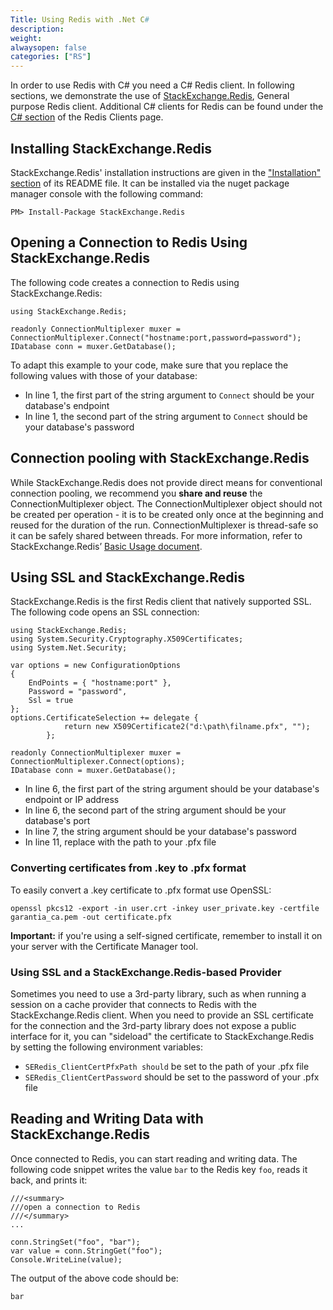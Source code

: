 ```yaml
---
Title: Using Redis with .Net C#
description:
weight:
alwaysopen: false
categories: ["RS"]
---
```

In order to use Redis with C# you need a C# Redis client. In following sections, we demonstrate the use of [StackExchange.Redis](https://github.com/StackExchange/StackExchange.Redis), General purpose Redis client. Additional C# clients for Redis can be found under the [C# section](http://redis.io/clients#c) of the Redis Clients page.

## Installing StackExchange.Redis

StackExchange.Redis' installation instructions are given in the ["Installation" section](https://github.com/StackExchange/StackExchange.Redis#Installation) of its README file. It can be installed via the nuget package manager console with the following command:

    PM> Install-Package StackExchange.Redis

## Opening a Connection to Redis Using StackExchange.Redis

The following code creates a connection to Redis using StackExchange.Redis:

    using StackExchange.Redis;
    
    readonly ConnectionMultiplexer muxer = ConnectionMultiplexer.Connect("hostname:port,password=password");
    IDatabase conn = muxer.GetDatabase();

To adapt this example to your code, make sure that you replace the following values with those of your database:

- In line 1, the first part of the string argument to `Connect` should be your database's endpoint
- In line 1, the second part of the string argument to `Connect` should be your database's password

## Connection pooling with StackExchange.Redis

While StackExchange.Redis does not provide direct means for conventional connection pooling, we recommend you **share and reuse** the ConnectionMultiplexer object. The ConnectionMultiplexer object should not be created per operation - it is to be created only once at the beginning and reused for the duration of the run. ConnectionMultiplexer is thread-safe so it can be safely shared between threads. For more information, refer to StackExchange.Redis’ [Basic Usage document](https://github.com/StackExchange/StackExchange.Redis/blob/master/Docs/Basics.md).

## Using SSL and StackExchange.Redis

StackExchange.Redis is the first Redis client that natively supported SSL. The following code opens an SSL connection:

    using StackExchange.Redis;
    using System.Security.Cryptography.X509Certificates;
    using System.Net.Security;

    var options = new ConfigurationOptions
    {
        EndPoints = { "hostname:port" },
        Password = "password",
        Ssl = true
    };
    options.CertificateSelection += delegate {
                return new X509Certificate2("d:\path\filname.pfx", "");
            };

    readonly ConnectionMultiplexer muxer = ConnectionMultiplexer.Connect(options);
    IDatabase conn = muxer.GetDatabase();

- In line 6, the first part of the string argument should be your database's endpoint or IP address
- In line 6, the second part of the string argument should be your database's port
- In line 7, the string argument should be your database's password
- In line 11, replace with the path to your .pfx file

### Converting certificates from .key to .pfx format

To easily convert a .key certificate to .pfx format use OpenSSL:

    openssl pkcs12 -export -in user.crt -inkey user_private.key -certfile garantia_ca.pem -out certificate.pfx 

**Important:** if you're using a self-signed certificate, remember to install it on your server with the Certificate Manager tool.

### Using SSL and a StackExchange.Redis-based Provider

Sometimes you need to use a 3rd-party library, such as when running a session on a cache provider that connects to Redis with the StackExchange.Redis client. When you need to provide an SSL certificate for the connection and the 3rd-party library does not expose a public interface for it, you can "sideload" the certificate to StackExchange.Redis by setting the following environment variables:

- `SERedis_ClientCertPfxPath should` be set to the path of your .pfx file
- `SERedis_ClientCertPassword` should be set to the password of your .pfx file

## Reading and Writing Data with StackExchange.Redis

Once connected to Redis, you can start reading and writing data. The following code snippet writes the value `bar` to the Redis key `foo`, reads it back, and prints it:

    ///<summary>
    ///open a connection to Redis
    ///</summary>
    ...

    conn.StringSet("foo", "bar");
    var value = conn.StringGet("foo");
    Console.WriteLine(value);

The output of the above code should be:

    bar
